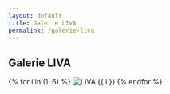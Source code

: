 ```yaml
---
layout: default
title: Galerie LIVA
permalink: /galerie-liva
---
```


<div class="px-4 py-8 bg-white">
  <h2 class="text-2xl font-bold text-center mb-6">Galerie LIVA</h2>

  <div class="grid grid-cols-2 md:grid-cols-3 lg:grid-cols-4 gap-4">
    {% for i in (1..6) %}
      <img src="{{ site.baseurl }}/assets/galerie/liva/salon1.jpg"
           alt="LIVA {{ i }}"
           class="w-full h-48 object-cover rounded shadow" />
    {% endfor %}
  </div>
</div>
